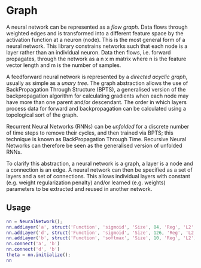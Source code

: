 # Graph

A neural network can be represented as a *flow graph*. Data flows through weighted edges and is transformed into a different feature space by the activation function at a neuron (node).
This is the most general form of a neural network. This library constrains networks such that each node is a layer rather than an individual neuron.
Data then flows, i.e. forward propagates, through the network as a n x m matrix where n is the feature vector length and m is the number of samples.

A feedforward neural network is represented by a *directed acyclic graph*, usually as simple as a *unary tree*.
The graph abstraction allows the use of BackPropagation Through Structure (BPTS), a generalised version of the backpropagation algorithm for calculating gradients when each node may have more than one parent and/or descendant.
The order in which layers process data for forward and backpropagation can be calculated using a topological sort of the graph.

Recurrent Neural Networks (RNNs) can be *unfolded* for a discrete number of time steps to remove their cycles, and then trained via BPTS; this technique is known as BackPropagation Through Time.
Recursive Neural Networks can therefore be seen as the generalised version of unfolded RNNs.

To clarify this abstraction, a neural network is a graph, a layer is a node and a connection is an edge.
A neural network can then be specified as a set of layers and a set of connections.
This allows individual layers with constant (e.g. weight regularization penalty) and/or learned (e.g. weights) parameters to be extracted and reused in another network.

## Usage
```Matlab
nn = NeuralNetwork();
nn.addLayer('a', struct('Function', 'sigmoid', 'Size', 84, 'Reg', 'L2', 'Rho', 0.1))
nn.addLayer('d', struct('Function', 'sigmoid', 'Size', 126, 'Reg', 'L2'))
nn.addLayer('b', struct('Function', 'softmax', 'Size', 10, 'Reg', 'L2'))
nn.connect('a', 'b')
nn.connect('d', 'b')
theta = nn.initialize();
nn
```
